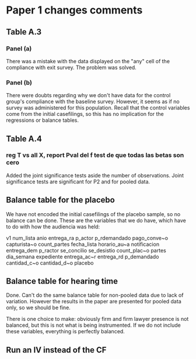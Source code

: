 # Paper 1 changes comments

## Table A.3 

### Panel (a)
There was a mistake with the data displayed on the "any" cell of the compliance with exit survey. The problem was solved. 

### Panel (b)
There were doubts regarding why we don't have data for the control group's compliance with the baseline survey. However, it seems as if no survey was administered for this population. Recall that the control variables come from the initial casefilings, so this has no implication for the regressions or balance tables. 

## Table A.4 
### reg T vs all X, report Pval del f test de que todas las betas son cero
Added the joint significance tests aside the number of observations. Joint significance tests are significant for P2 and for pooled data. 

## Balance table for the placebo
We have not encoded the initial casefilings of the placebo sample, so no balance can be done. These are the variables that we do have, which have to do with how the audiencia was held: 

v1            num_lista     anio          entrega_ra    p_actor       p_rdemandado  pago_conve~o  capturista~o  count_partes
fecha_lista   horario_au~a  notificacion  entrega_dem   p_ractor      se_concilio   se_desistio   count_plac~o  partes
dia_semana    expediente    entrega_ac~r  entrega_rd    p_demandado   cantidad_c~o  cantidad_d~o  placebo

## Balance table for hearing time

Done. Can't do the same balance table for non-pooled data due to lack of variation. However the results in the paper are presented for pooled data only, so we should be fine. 

There is one choice to make: obviously firm and firm lawyer presence is not balanced, but this is not what is being instrumented. If we do not include these variables, everything is perfectly balanced. 

## Run an IV instead of the CF
